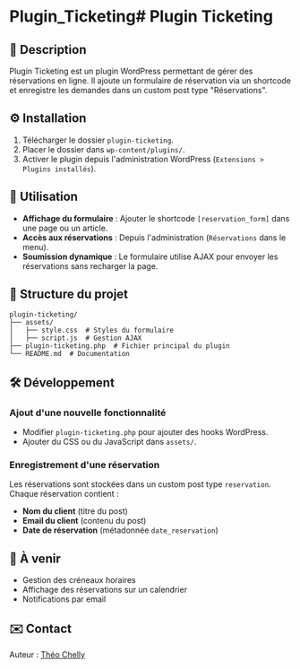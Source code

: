 # Plugin_Ticketing# Plugin Ticketing

## 📌 Description
Plugin Ticketing est un plugin WordPress permettant de gérer des réservations en ligne. Il ajoute un formulaire de réservation via un shortcode et enregistre les demandes dans un custom post type "Réservations".

## ⚙️ Installation
1. Télécharger le dossier `plugin-ticketing`.
2. Placer le dossier dans `wp-content/plugins/`.
3. Activer le plugin depuis l'administration WordPress (`Extensions > Plugins installés`).

## 🚀 Utilisation
- **Affichage du formulaire** : Ajouter le shortcode `[reservation_form]` dans une page ou un article.
- **Accès aux réservations** : Depuis l'administration (`Réservations` dans le menu).
- **Soumission dynamique** : Le formulaire utilise AJAX pour envoyer les réservations sans recharger la page.

## 📂 Structure du projet
```
plugin-ticketing/
├── assets/
│   ├── style.css  # Styles du formulaire
│   ├── script.js  # Gestion AJAX
├── plugin-ticketing.php  # Fichier principal du plugin
└── README.md  # Documentation
```

## 🛠️ Développement
### Ajout d'une nouvelle fonctionnalité
- Modifier `plugin-ticketing.php` pour ajouter des hooks WordPress.
- Ajouter du CSS ou du JavaScript dans `assets/`.

### Enregistrement d'une réservation
Les réservations sont stockées dans un custom post type `reservation`. Chaque réservation contient :
- **Nom du client** (titre du post)
- **Email du client** (contenu du post)
- **Date de réservation** (métadonnée `date_reservation`)

## 📌 À venir
- Gestion des créneaux horaires
- Affichage des réservations sur un calendrier
- Notifications par email

## ✉️ Contact
Auteur : [Théo Chelly](https://www.linkedin.com/in/théo-chelly-7ab668308)